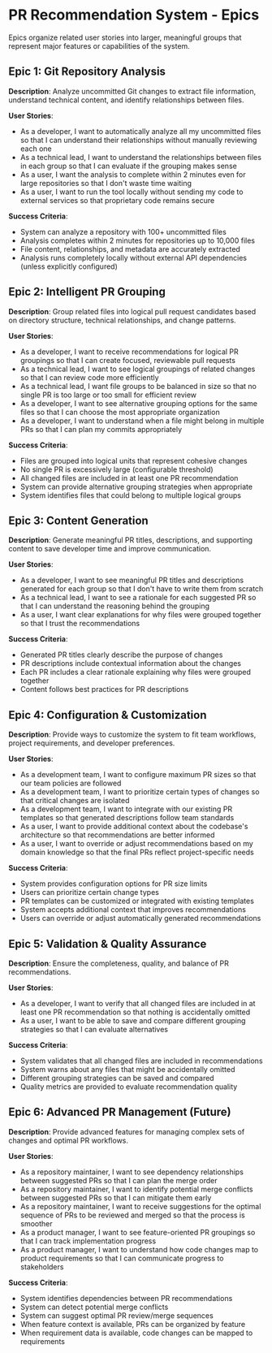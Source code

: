 # PR Recommendation System - Epics

Epics organize related user stories into larger, meaningful groups that represent major features or capabilities of the system.

## Epic 1: Git Repository Analysis

**Description**: Analyze uncommitted Git changes to extract file information, understand technical content, and identify relationships between files.

**User Stories**:
- As a developer, I want to automatically analyze all my uncommitted files so that I can understand their relationships without manually reviewing each one
- As a technical lead, I want to understand the relationships between files in each group so that I can evaluate if the grouping makes sense
- As a user, I want the analysis to complete within 2 minutes even for large repositories so that I don't waste time waiting
- As a user, I want to run the tool locally without sending my code to external services so that proprietary code remains secure

**Success Criteria**:
- System can analyze a repository with 100+ uncommitted files
- Analysis completes within 2 minutes for repositories up to 10,000 files
- File content, relationships, and metadata are accurately extracted
- Analysis runs completely locally without external API dependencies (unless explicitly configured)

## Epic 2: Intelligent PR Grouping

**Description**: Group related files into logical pull request candidates based on directory structure, technical relationships, and change patterns.

**User Stories**:
- As a developer, I want to receive recommendations for logical PR groupings so that I can create focused, reviewable pull requests
- As a technical lead, I want to see logical groupings of related changes so that I can review code more efficiently
- As a technical lead, I want file groups to be balanced in size so that no single PR is too large or too small for efficient review
- As a developer, I want to see alternative grouping options for the same files so that I can choose the most appropriate organization
- As a developer, I want to understand when a file might belong in multiple PRs so that I can plan my commits appropriately

**Success Criteria**:
- Files are grouped into logical units that represent cohesive changes
- No single PR is excessively large (configurable threshold)
- All changed files are included in at least one PR recommendation
- System can provide alternative grouping strategies when appropriate
- System identifies files that could belong to multiple logical groups

## Epic 3: Content Generation

**Description**: Generate meaningful PR titles, descriptions, and supporting content to save developer time and improve communication.

**User Stories**:
- As a developer, I want to see meaningful PR titles and descriptions generated for each group so that I don't have to write them from scratch
- As a technical lead, I want to see a rationale for each suggested PR so that I can understand the reasoning behind the grouping
- As a user, I want clear explanations for why files were grouped together so that I trust the recommendations

**Success Criteria**:
- Generated PR titles clearly describe the purpose of changes
- PR descriptions include contextual information about the changes
- Each PR includes a clear rationale explaining why files were grouped together
- Content follows best practices for PR descriptions

## Epic 4: Configuration & Customization

**Description**: Provide ways to customize the system to fit team workflows, project requirements, and developer preferences.

**User Stories**:
- As a development team, I want to configure maximum PR sizes so that our team policies are followed
- As a development team, I want to prioritize certain types of changes so that critical changes are isolated
- As a development team, I want to integrate with our existing PR templates so that generated descriptions follow team standards
- As a user, I want to provide additional context about the codebase's architecture so that recommendations are better informed
- As a user, I want to override or adjust recommendations based on my domain knowledge so that the final PRs reflect project-specific needs

**Success Criteria**:
- System provides configuration options for PR size limits
- Users can prioritize certain change types
- PR templates can be customized or integrated with existing templates
- System accepts additional context that improves recommendations
- Users can override or adjust automatically generated recommendations

## Epic 5: Validation & Quality Assurance

**Description**: Ensure the completeness, quality, and balance of PR recommendations.

**User Stories**:
- As a developer, I want to verify that all changed files are included in at least one PR recommendation so that nothing is accidentally omitted
- As a user, I want to be able to save and compare different grouping strategies so that I can evaluate alternatives

**Success Criteria**:
- System validates that all changed files are included in recommendations
- System warns about any files that might be accidentally omitted
- Different grouping strategies can be saved and compared
- Quality metrics are provided to evaluate recommendation quality

## Epic 6: Advanced PR Management (Future)

**Description**: Provide advanced features for managing complex sets of changes and optimal PR workflows.

**User Stories**:
- As a repository maintainer, I want to see dependency relationships between suggested PRs so that I can plan the merge order
- As a repository maintainer, I want to identify potential merge conflicts between suggested PRs so that I can mitigate them early
- As a repository maintainer, I want to receive suggestions for the optimal sequence of PRs to be reviewed and merged so that the process is smoother
- As a product manager, I want to see feature-oriented PR groupings so that I can track implementation progress
- As a product manager, I want to understand how code changes map to product requirements so that I can communicate progress to stakeholders

**Success Criteria**:
- System identifies dependencies between PR recommendations
- System can detect potential merge conflicts
- System can suggest optimal PR review/merge sequences
- When feature context is available, PRs can be organized by feature
- When requirement data is available, code changes can be mapped to requirements